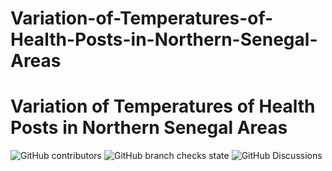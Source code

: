 # Variation-of-Temperatures-of-Health-Posts-in-Northern-Senegal-Areas
# Variation of Temperatures of Health Posts in Northern Senegal Areas
![GitHub contributors](https://img.shields.io/github/contributors/rassouldev/Variation-of-Temperatures-of-Health-Posts-in-Northern-Senegal-Areas)
![GitHub branch checks state](https://img.shields.io/github/checks-status/rassouldev/Variation-of-Temperatures-of-Health-Posts-in-Northern-Senegal-Areas/main)
![GitHub Discussions](https://img.shields.io/github/discussions/rassouldev/Variation-of-Temperatures-of-Health-Posts-in-Northern-Senegal-Areas)
